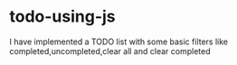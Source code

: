 # todo-using-js

I have implemented a TODO list with some basic filters like completed,uncompleted,clear all and clear completed

